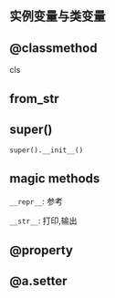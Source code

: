 ## 实例变量与类变量



## @classmethod

cls



## from_str



## super()

`super().__init__()`

 

## magic methods

`__repr__`: 参考

`__str__`: 打印,输出



##  @property 





## @a.setter



